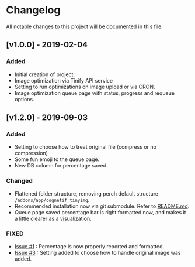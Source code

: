 # Changelog
All notable changes to this project will be documented in this file.

## [v1.0.0] - 2019-02-04
### Added
- Initial creation of project.
- Image optimization via Tinify API service
- Setting to run optimizations on image upload or via CRON.
- Image optimization queue page with status, progress and requeue options.

## [v1.2.0] - 2019-09-03
### Added
- Setting to choose how to treat original file (compress or no compression)
- Some fun emoji to the queue page.
- New DB column for percentage saved


### Changed
- Flattened folder structure, removing perch default structure `/addons/app/cognetif_tinyimg`.
- Recommended installation now via git submodule. Refer to [README.md](README.md).
- Queue page saved percentage bar is right formatted now, and makes it a little clearer as a visualization.

### FIXED
- [Issue #1](https://github.com/cognetif/tinyimg/issues/1) : Percentage is now properly reported and formatted.
- [Issue #3](https://github.com/cognetif/tinyimg/issues/3) : Setting added to choose how to handle original image was added. 


